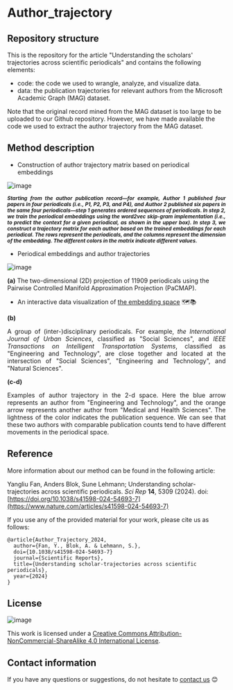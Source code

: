 # Author_trajectory

## Repository structure
This is the repository for the article "Understanding the scholars' trajectories across scientific periodicals" and contains the following elements:
  
- code: the code we used to wrangle, analyze, and visualize data.
- data: the publication trajectories for relevant authors from the Microsoft Academic Graph (MAG) dataset.

Note that the original record mined from the MAG dataset is too large to be uploaded to our Github repository. However, we have made available the code we used to extract the author trajectory from the MAG dataset.

## Method description

- Construction of author trajectory matrix based on periodical embeddings

![image](https://github.com/YangliuF95/Author_trajectory/assets/60612969/671e26c5-01d3-4eb2-8b07-cec1f8ff83eb)<p style='text-align: justify;'> 
***<sub>Starting from the author publication record—for example, Author 1 published four papers in four periodicals (i.e., P1, P2, P3, and P4), and Author 2 published six papers in the same four periodicals—step 1 generates ordered sequences of periodicals. In step 2, we train the periodical embeddings using the word2vec skip-gram implementation (i.e., to predict the context for a given periodical, as shown in the upper box). In step 3, we construct a trajectory matrix for each author based on the trained embeddings for each periodical. The rows represent the periodicals, and the columns represent the dimension of the embedding. The different colors in the matrix indicate different values.*** </p>

- Periodical embeddings and author trajectories
  
![image](https://github.com/YangliuF95/Author_trajectory/assets/60612969/35a226c7-85ff-4f63-b7f2-01a6c18eb4c6)




**(a)** The two-dimensional (2D) projection of 11909 periodicals using the Pairwise Controlled Manifold Approximation Projection (PaCMAP). 
- An interactive data visualization of [the embedding space](https://yangliu1231.github.io/periodical_embeddings) 🗺️📚

**(b)** <p style='text-align: justify;'>A group of (inter-)disciplinary periodicals. For example, *the International Journal of Urban Sciences*, classified as "Social Sciences", and *IEEE Transactions on Intelligent Transportation Systems*, classified as "Engineering and Technology", are close together and located at the intersection of "Social Sciences", "Engineering and Technology", and "Natural Sciences".   

**(c-d)** <p style='text-align: justify;'> Examples of author trajectory in the 2-d space. Here the blue arrow represents an author from "Engineering and Technology", and the orange arrow represents another author from "Medical and Health Sciences". The lightness of the color indicates the publication sequence. We can see that these two authors with comparable publication counts tend to have different movements in the periodical space. 


## Reference

More information about our method can be found in the following article:

 Yangliu Fan, Anders Blok, Sune Lehmann; Understanding scholar-trajectories across scientific periodicals. *Sci Rep* **14**, 5309 (2024). doi: [https://doi.org/10.1038/s41598-024-54693-7](https://www.nature.com/articles/s41598-024-54693-7)
  
If you use any of the provided material for your work, please cite us as follows:
```
@article{Author_Trajectory_2024,
  author={Fan, Y., Blok, A. & Lehmann, S.},
  doi={10.1038/s41598-024-54693-7}
  journal={Scientific Reports},
  title={Understanding scholar-trajectories across scientific periodicals},
  year={2024}
}
```


## License
![image](https://user-images.githubusercontent.com/60612969/135886472-567c603e-8001-43e3-a808-f020ba14814d.png)

This work is licensed under a [Creative Commons Attribution-NonCommercial-ShareAlike 4.0 International License](https://creativecommons.org/licenses/by-nc-sa/4.0/). 

## Contact information
If you have any questions or suggestions, do not hesitate to [contact us](mailto:yangliufan@sodas.ku.dk) 😊
